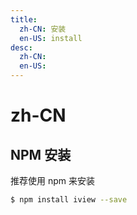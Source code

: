```yaml
---
title:
  zh-CN: 安装
  en-US: install
desc:
  zh-CN:
  en-US:
---
```



# zh-CN

## NPM 安装
推荐使用 npm 来安装
```bash
$ npm install iview --save
```
